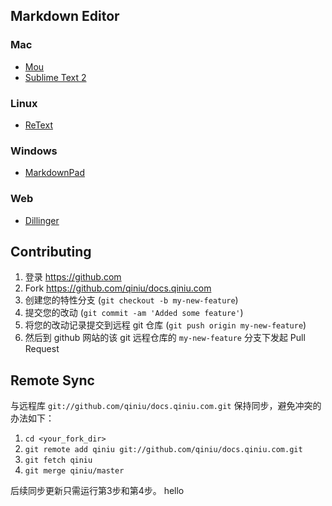 ## Markdown Editor

### Mac

- [Mou](http://mouapp.com/)
- [Sublime Text 2](http://www.sublimetext.com/2)

### Linux

- [ReText](http://sourceforge.net/p/retext/home/ReText/)

### Windows

- [MarkdownPad](http://markdownpad.com/)

### Web

- [Dillinger](http://dillinger.io/)


## Contributing

1. 登录 <https://github.com>
2. Fork <https://github.com/qiniu/docs.qiniu.com>
3. 创建您的特性分支 (`git checkout -b my-new-feature`)
4. 提交您的改动 (`git commit -am 'Added some feature'`)
5. 将您的改动记录提交到远程 git 仓库 (`git push origin my-new-feature`)
6. 然后到 github 网站的该 git 远程仓库的 `my-new-feature` 分支下发起 Pull Request


## Remote Sync

与远程库 `git://github.com/qiniu/docs.qiniu.com.git` 保持同步，避免冲突的办法如下：

1. `cd <your_fork_dir>`
2. `git remote add qiniu git://github.com/qiniu/docs.qiniu.com.git`
3. `git fetch qiniu`
4. `git merge qiniu/master`

后续同步更新只需运行第3步和第4步。
hello
